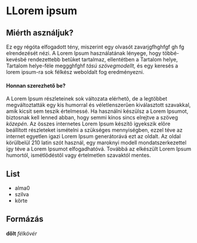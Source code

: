 # LLorem ipsum

## Miérth asználjuk?

Ez egy régóta elfogadott tény, 
miszerint egy olvasót zavarjgfhghfgf gh fg elrendezését nézi. A Lorem Ipsum használatának lényege, hogy többé-kevésbé rendezettebb betûket tartalmaz, ellentétben a Tartalom helye, Tartalom helye-féle meggghfghf *tású szövegmodellt,* és egy keresés a lorem ipsum-ra sok félkész weboldalt fog eredményezni.

#### Honnan szerezhető be?

A Lorem Ipsum részleteinek sok változata elérhetõ, de a legtöbbet megváltoztatták egy kis humorral és véletlenszerûen kiválasztott szavakkal, amik kicsit sem teszik értelmessé. Ha használni készülsz a Lorem Ipsumot, biztosnak kell lenned abban, hogy semmi kínos sincs elrejtve a szöveg *közepén*. Az összes internetes Lorem Ipsum készítõ igyekszik elõre beállított részleteket ismételni a szükséges mennyiségben, ezzel téve az internet egyetlen igazi Lorem Ipsum generátorává ezt az oldalt. Az oldal körülbelül 210 latin szót használ, egy maroknyi modell mondatszerkezettel így téve a Lorem Ipsumot elfogadhatóvá. Továbbá az elkészült Lorem Ipsum humortól, ismétlõdéstõl vagy értelmetlen szavaktól mentes.

## List

- alma0
- szilva
- körte

## Formázás
**dőlt**
_félkövér_

